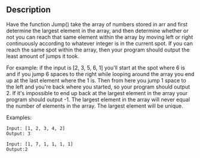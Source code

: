 ## Description
Have the function Jump() take the array of numbers stored in arr
and first determine the largest element in the array,
and then determine whether or not you can reach that same element within
the array by moving left or right continuously according to whatever integer
is in the current spot. If you can reach the same spot within the array,
then your program should output the least amount of jumps it took.

For example: if the input is [2, 3, 5, 6, 1] you'll start at the spot where
6 is and if you jump 6 spaces to the right while looping around the array you
end up at the last element where the 1 is. Then from here you jump 1 space to
the left and you're back where you started, so your program should output 2.
If it's impossible to end up back at the largest element in the array your
program should output -1. The largest element in the array will never equal
the number of elements in the array. The largest element will be unique.
  
  Examples:

    Input: [1, 2, 3, 4, 2]
    Output: 3

    Input: [1, 7, 1, 1, 1, 1]
    Output:2
